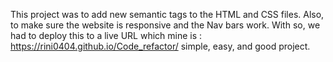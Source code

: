 This project was to add new semantic tags to the HTML and CSS files. 
Also, to make sure the website is responsive and the Nav bars work. 
With so, we had to deploy this to a live URL which mine is :
https://rini0404.github.io/Code_refactor/
simple, easy, and good project.

